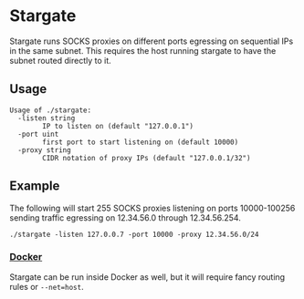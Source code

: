 # Stargate

Stargate runs SOCKS proxies on different ports egressing on sequential IPs in the same subnet.
This requires the host running stargate to have the subnet routed directly to it.

## Usage

```
Usage of ./stargate:
  -listen string
        IP to listen on (default "127.0.0.1")
  -port uint
        first port to start listening on (default 10000)
  -proxy string
        CIDR notation of proxy IPs (default "127.0.0.1/32")
```

## Example

The following will start 255 SOCKS proxies listening on ports 10000-100256 sending traffic egressing on 12.34.56.0 through 12.34.56.254.
```
./stargate -listen 127.0.0.7 -port 10000 -proxy 12.34.56.0/24
```

### [Docker](https://cloud.docker.com/repository/docker/lanrat/stargate)

Stargate can be run inside Docker as well, but it will require fancy routing rules or `--net=host`.
